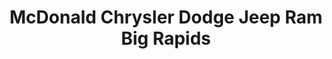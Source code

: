 ---
title: "McDonald Chrysler Dodge Jeep Ram Big Rapids"
url: /big-rapids/mcdonald-chrysler-dodge-jeep-ram-big-rapids/
shop: Autohaus
---
